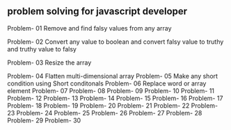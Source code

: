 ## problem solving for javascript developer
Problem- 01 Remove and find falsy values from any array

Problem- 02 Convert any value to boolean and 
    convert falsy value to truthy and truthy value to falsy

Problem- 03 Resize the array

Problem- 04 Flatten multi-dimensional array
Problem- 05 Make any short condition using Short conditonals
Problem- 06 Replace word or array element
Problem- 07
Problem- 08
Problem- 09
Problem- 10
Problem- 11
Problem- 12
Problem- 13
Problem- 14
Problem- 15
Problem- 16
Problem- 17
Problem- 18
Problem- 19
Problem- 20
Problem- 21
Problem- 22
Problem- 23
Problem- 24
Problem- 25
Problem- 26
Problem- 27
Problem- 28
Problem- 29
Problem- 30
